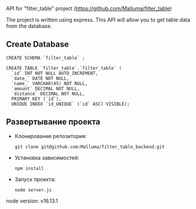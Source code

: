 API for "filter_table" project (https://github.com/Malluma/filter_table)

The project is written using express.
This API will allow you to get table data from the database.

## Create Database

    CREATE SCHEMA `filter_table` ;
   
    CREATE TABLE `filter_table`.`filter_table` (
      `id` INT NOT NULL AUTO_INCREMENT,
      `date_` DATE NOT NULL,
      `name_` VARCHAR(45) NOT NULL,
      `amount` DECIMAL NOT NULL,
      `distance` DECIMAL NOT NULL,
      PRIMARY KEY (`id`),
      UNIQUE INDEX `id_UNIQUE` (`id` ASC) VISIBLE);

## Развертывание проекта
+ Клонирование репозитория:

  `git clone git@github.com:Malluma/filter_table_backend.git`
+ Установка зависимостей:

  `npm install`
+ Запуск проекта:

  `node server.js`
  
node version: v16.13.1 

